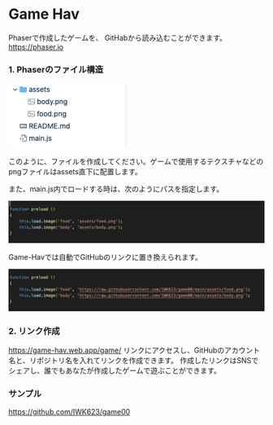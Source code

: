 # Game Hav

Phaserで作成したゲームを、 GitHabから読み込むことができます。
https://phaser.io

### 1. Phaserのファイル構造

![スクリーンショット](screenshot/sc01.png)

このように、ファイルを作成してください。ゲームで使用するテクスチャなどのpngファイルはassets直下に配置します。

また、main.js内でロードする時は、次のようにパスを指定します。

![スクリーンショット](screenshot/sc02.png)

Game-Havでは自動でGitHubのリンクに置き換えられます。

![スクリーンショット](screenshot/sc03.png)

### 2. リンク作成
https://game-hav.web.app/game/
リンクにアクセスし、GitHubのアカウント名と、リポジトリ名を入れてリンクを作成できます。
作成したリンクはSNSでシェアし、誰でもあなたが作成したゲームで遊ぶことができます。

### サンプル
https://github.com/IWK623/game00
